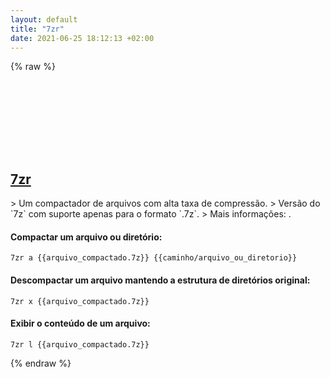 ```yaml
---
layout: default
title: "7zr"
date: 2021-06-25 18:12:13 +02:00
---
```

{% raw %}
<h2 id="7zr">
  <a href="/pt_br/common/7zr.html">7zr</a> <a href="#7zr"><svg class="icon">
    <use href="/assets/images/unicode_sprite.svg#link" />
  </svg></a>
</h2>
> Um compactador de arquivos com alta taxa de compressão.
> Versão do `7z` com suporte apenas para o formato `.7z`.
> Mais informações: <https://www.7-zip.org/>.

#### Compactar um arquivo ou diretório:
```shell
7zr a {{arquivo_compactado.7z}} {{caminho/arquivo_ou_diretorio}}
```
#### Descompactar um arquivo mantendo a estrutura de diretórios original:
```shell
7zr x {{arquivo_compactado.7z}}
```
#### Exibir o conteúdo de um arquivo:
```shell
7zr l {{arquivo_compactado.7z}}
```
{% endraw %}